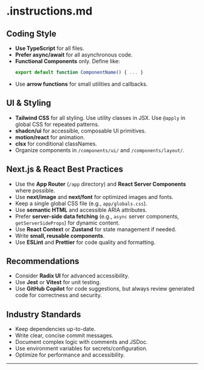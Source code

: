 # .instructions.md

## Coding Style

-   **Use TypeScript** for all files.
-   **Prefer async/await** for all asynchronous code.
-   **Functional Components** only. Define like:
    ```typescript
    export default function ComponentName() { ... }
    ```
-   Use **arrow functions** for small utilities and callbacks.

## UI & Styling

-   **Tailwind CSS** for all styling. Use utility classes in JSX. Use `@apply` in global CSS for repeated patterns.
-   **shadcn/ui** for accessible, composable UI primitives.
-   **motion/react** for animation.
-   **clsx** for conditional classNames.
-   Organize components in `/components/ui/` and `/components/layout/`.

## Next.js & React Best Practices

-   Use the **App Router** (`/app` directory) and **React Server Components** where possible.
-   Use **next/image** and **next/font** for optimized images and fonts.
-   Keep a single global CSS file (e.g., `app/globals.css`).
-   Use **semantic HTML** and accessible ARIA attributes.
-   Prefer **server-side data fetching** (e.g., `async` server components, `getServerSideProps`) for dynamic content.
-   Use **React Context** or **Zustand** for state management if needed.
-   Write **small, reusable components**.
-   Use **ESLint** and **Prettier** for code quality and formatting.

## Recommendations

-   Consider **Radix UI** for advanced accessibility.
-   Use **Jest** or **Vitest** for unit testing.
-   Use **GitHub Copilot** for code suggestions, but always review generated code for correctness and security.

## Industry Standards

-   Keep dependencies up-to-date.
-   Write clear, concise commit messages.
-   Document complex logic with comments and JSDoc.
-   Use environment variables for secrets/configuration.
-   Optimize for performance and accessibility.

---
